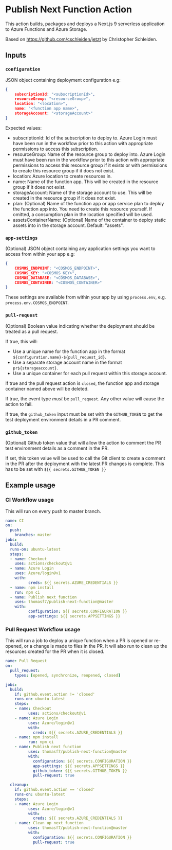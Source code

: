 # Publish Next Function Action

This action builds, packages and deploys a Next.js 9 serverless application to Azure Functions and Azure Storage.

Based on https://github.com/cschleiden/jetzt by Christopher Schleiden.

## Inputs

### `configuration`

JSON object containing deployment configuration e.g:

```json
{
    subscriptionId: "<subscriptionId>",
    resourceGroup: "<resourceGroup>",
    location: "<location>",
    name: "<function app name>",
    storageAccount: "<storageAccount>"
}
```

Expected values:

- subscriptionId: Id of the subscription to deploy to. Azure Login must have been run in the workflow prior to this action with appropriate permissions to access this subscription.
- resourceGroup: Name of the resource group to deploy into. Azure Login must have been run in the workflow prior to this action with appropriate permissions to access this resource group if it exists or with permissions to create this resource group if it does not exist.
- location: Azure location to create resources in.
- name: Name of the function app. This will be created in the resource group if it does not exist.
- storageAccount: Name of the storage account to use. This will be created in the resource group if it does not exist.
- plan: (Optional) Name of the function app or app service plan to deploy the function app into. You need to create this resource yourself. If omitted, a consumption plan in the location specified will be used.
- assetsContainerName: (Optional) Name of the container to deploy static assets into in the storage account. Default: "assets".

### `app-settings`

(Optional) JSON object containing any application settings you want to access from within your app e.g:

```json
{
    COSMOS_ENDPOINT: "<COSMOS_ENDPOINT>",
    COSMOS_KEY: "<COSMOS_KEY>",
    COSMOS_DATABASE: "<COSMOS_DATABASE>",
    COSMOS_CONTAINER: "<COSMOS_CONTAINER>"
}
```

These settings are available from within your app by using `process.env`, e.g. `process.env.COSMOS_ENDPOINT`.

### `pull-request`

(Optional) Boolean value indicating whether the deployment should be treated as a pull request.

If true, this will:

- Use a unique name for the function app in the format `${configuration.name}-${pull_request_id}`.
- Use a separate storage account name in the format `pr${storageaccount}`.
- Use a unique container for each pull request within this storage account.

If true and the pull request action is `closed`, the function app and storage container named above will be deleted.

If true, the event type *must* be `pull_request`. Any other value will cause the action to fail.

If true, the `github_token` input must be set with the `GITHUB_TOKEN` to get the test deployment environment details in a PR comment.

### `github_token`

(Optional) Github token value that will allow the action to comment the PR test environment details as a comment in the PR.

If set, this token value will be used to call the Git client to create a comment in the PR after the deployment with the latest PR changes is complete. This has to be set with `${{ secrets.GITHUB_TOKEN }}`

## Example usage

### CI Workflow usage

This will run on every push to master branch.

```yml
name: CI
on:
  push:
    branches: master
jobs:
  build:
  runs-on: ubuntu-latest
  steps:
  - name: Checkout
    uses: actions/checkout@v1
  - name: Azure Login
    uses: Azure/login@v1
    with:
          creds: ${{ secrets.AZURE_CREDENTIALS }}
  - name: npm install
    run: npm ci
  - name: Publish next function
    uses: thomasf7/publish-next-function@master
    with:
          configuration: ${{ secrets.CONFIGURATION }}
          app-settings: ${{ secrets.APPSETTINGS }}
```

### Pull Request Workflow usage

This will run a job to deploy a unique function when a PR is opened or re-opened, or a change is made to files in the PR. It will also run to clean up the resources created for the PR when it is closed.

```yml
name: Pull Request
on:
  pull_request:
    types: [opened, synchronize, reopened, closed]

jobs:
  build:
    if: github.event.action != 'closed'
    runs-on: ubuntu-latest
    steps:
    - name: Checkout
          uses: actions/checkout@v1
    - name: Azure Login
          uses: Azure/login@v1
          with:
            creds: ${{ secrets.AZURE_CREDENTIALS }}
    - name: npm install
          run: npm ci
    - name: Publish next function
          uses: thomasf7/publish-next-function@master
          with:
            configuration: ${{ secrets.CONFIGURATION }}
            app-settings: ${{ secrets.APPSETTINGS }}
            github_token: ${{ secrets.GITHUB_TOKEN }}
            pull-request: true

  cleanup:
    if: github.event.action == 'closed'
    runs-on: ubuntu-latest
    steps:
    - name: Azure Login
          uses: Azure/login@v1
          with:
            creds: ${{ secrets.AZURE_CREDENTIALS }}
    - name: Clean up next function
          uses: thomasf7/publish-next-function@master
          with:
            configuration: ${{ secrets.CONFIGURATION }}
            pull-request: true
```
